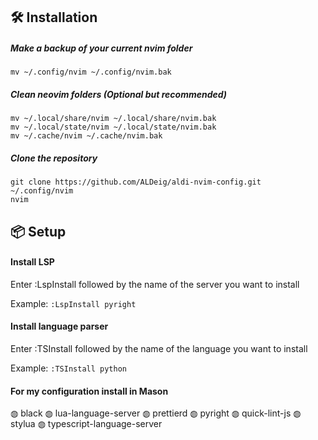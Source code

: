 ## 🛠️ Installation
##### Make a backup of your current nvim folder
```
mv ~/.config/nvim ~/.config/nvim.bak
```

##### Clean neovim folders (Optional but recommended)
```
mv ~/.local/share/nvim ~/.local/share/nvim.bak
mv ~/.local/state/nvim ~/.local/state/nvim.bak
mv ~/.cache/nvim ~/.cache/nvim.bak
```

##### Clone the repository
```
git clone https://github.com/ALDeig/aldi-nvim-config.git ~/.config/nvim
nvim
```

## 📦 Setup
#### Install LSP
Enter :LspInstall followed by the name of the server you want to install

Example: `:LspInstall pyright`

#### Install language parser
Enter :TSInstall followed by the name of the language you want to install

Example: `:TSInstall python`

#### For my configuration install in Mason

◍ black
◍ lua-language-server
◍ prettierd
◍ pyright
◍ quick-lint-js
◍ stylua
◍ typescript-language-server

